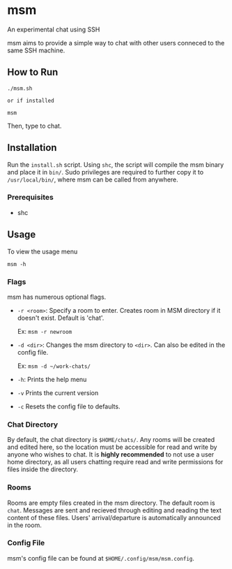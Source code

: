 # msm

An experimental chat using SSH

msm aims to provide a simple way to chat with other users conneced to the same SSH machine.

## How to Run

```console
./msm.sh

or if installed

msm
```

Then, type to chat.

## Installation

Run the `install.sh` script. Using `shc`, the script will compile the msm binary and place it in `bin/`. Sudo privileges are required to further copy it to `/usr/local/bin/`, where msm can be called from anywhere.

### Prerequisites

- shc

## Usage

To view the usage menu

```console
msm -h
```

### Flags

msm has numerous optional flags.

- `-r <room>`: Specify a room to enter. Creates room in MSM directory if it doesn't exist. Default is 'chat'.

  Ex: `msm -r newroom`

- `-d <dir>`: Changes the msm directory to `<dir>`. Can also be edited in the config file.

  Ex: `msm -d ~/work-chats/`

- `-h`: Prints the help menu
- `-v` Prints the current version
- `-c` Resets the config file to defaults.

### Chat Directory

By default, the chat directory is `$HOME/chats/`. Any rooms will be created and edited here, so the location must be accessible for read and write by anyone who wishes to chat. It is **highly recommended** to not use a user home directory, as all users chatting require read and write permissions for files inside the directory.

### Rooms

Rooms are empty files created in the msm directory. The default room is `chat`. Messages are sent and recieved through editing and reading the text content of these files. Users' arrival/departure is automatically announced in the room.

### Config File

msm's config file can be found at `$HOME/.config/msm/msm.config`.
